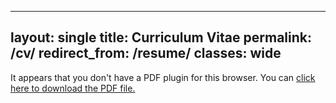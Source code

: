 
---
layout: single
title: Curriculum Vitae
permalink: /cv/
redirect_from: /resume/
classes: wide
---
<object data='{% link /files/C.V.EDWARRODRIGUEZ_20200213.pdf %}' type='application/pdf' width='560' height='700'><p>It appears that you don't have a PDF plugin for this browser. You can <a href='{% link /files/C.V.EDWARRODRIGUEZ_20200213.pdf %}'>click here to download the PDF file.</a></p></object>

